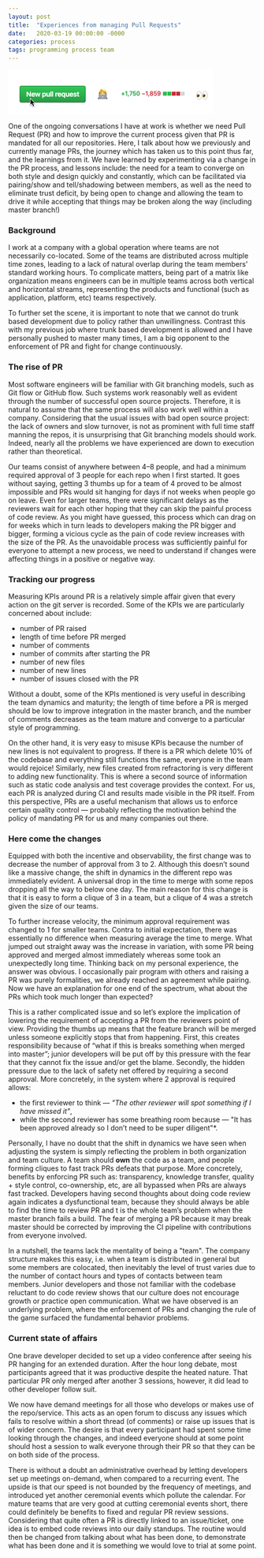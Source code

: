 ```yaml
---
layout: post
title:  "Experiences from managing Pull Requests"
date:   2020-03-19 00:00:00 -0000
categories: process
tags: programming process team
---
```


![new-pull-request](/assets/2020-03-19-new-pull-request.png)

One of the ongoing conversations I have at work is whether we need Pull Request (PR) and how to improve the
current process given that PR is mandated for all our repositories. Here, I talk about how we previously and
currently manage PRs, the journey which has taken us to this point thus far, and the learnings from it. We
have learned by experimenting via a change in the PR process, and lessons include: the need for a team to
converge on both style and design quickly and constantly, which can be facilitated via pairing/show and
tell/shadowing between members, as well as the need to eliminate trust deficit, by being open to change
and allowing the team to drive it while accepting that things may be broken along the way (including master branch!)

### Background

I work at a company with a global operation where teams are not necessarily co-located. Some of the teams
are distributed across multiple time zones, leading to a lack of natural overlap during the team members’
standard working hours. To complicate matters, being part of a matrix like organization means engineers can
be in multiple teams across both vertical and horizontal streams, representing the products and functional
(such as application, platform, etc) teams respectively.

To further set the scene, it is important to note that we cannot do trunk based development due to policy
rather than unwillingness. Contrast this with my previous job where trunk based development is allowed and I
have personally pushed to master many times, I am a big opponent to the enforcement of PR and fight for
change continuously.

### The rise of PR

Most software engineers will be familiar with Git branching models, such as Git flow or GitHub flow. Such
systems work reasonably well as evident through the number of successful open source projects. Therefore,
it is natural to assume that the same process will also work well within a company. Considering that the
usual issues with bad open source project: the lack of owners and slow turnover, is not as prominent with
full time staff manning the repos, it is unsurprising that Git branching models should work. Indeed,
nearly all the problems we have experienced are down to execution rather than theoretical.

Our teams consist of anywhere between 4–8 people, and had a minimum required approval of 3 people for each
repo when I first started. It goes without saying, getting 3 thumbs up for a team of 4 proved to be almost impossible
and PRs would sit hanging for days if not weeks when people go on leave. Even for larger teams,
there were significant delays as the reviewers wait for each other hoping that they can skip the painful
process of code review. As you might have guessed, this process which can drag on for weeks which in turn
leads to developers making the PR bigger and bigger, forming a vicious cycle as the pain of code review
increases with the size of the PR. As the unavoidable process was sufficiently painful for everyone
to attempt a new process, we need to understand if changes were affecting things in a positive or negative way.

### Tracking our progress

Measuring KPIs around PR is a relatively simple affair given that every action on the git server is recorded.
Some of the KPIs we are particularly concerned about include:

- number of PR raised
- length of time before PR merged
- number of comments
- number of commits after starting the PR
- number of new files
- number of new lines
- number of issues closed with the PR

Without a doubt, some of the KPIs mentioned is very useful in describing the team dynamics and maturity;
the length of time before a PR is merged should be low to improve integration in the master branch, and the number
of comments decreases as the team mature and converge to a particular style of programming.

On the other hand, it is very easy to misuse KPIs because the number of new lines is not equivalent to progress.
If there is a PR which delete 10% of the codebase and everything still functions the same, everyone in the team
would rejoice! Similarly, new files created from refractoring is very different to adding new functionality.
This is where a second source of information such as static code analysis and test coverage provides the context.
For us, each PR is analyzed during CI and results made visible in the PR itself. From this perspective,
PRs are a useful mechanism that allows us to enforce certain quality control &mdash; probably reflecting
the motivation behind the policy of mandating PR for us and many companies out there.

### Here come the changes

Equipped with both the incentive and observability, the first change was to decrease the number of
approval from 3 to 2. Although this doesn’t sound like a massive change, the shift in dynamics in the different
repo was immediately evident. A universal drop in the time to merge with some repos dropping all the way to below
one day. The main reason for this change is that it is easy to form a clique of 3 in a team, but
a clique of 4 was a stretch given the size of our teams.

To further increase velocity, the minimum approval requirement was changed to 1 for smaller teams. Contra to
initial expectation, there was essentially no difference when measuring average the time to merge.
What jumped out straight away was the increase in variation, with some PR being approved and merged
almost immediately whereas some took an unexpectedly long time. Thinking back on my personal experience,
the answer was obvious. I occasionally pair program with others and raising a PR was purely formalities, we already
reached an agreement while pairing. Now we have an explanation for one end of the spectrum, what
about the PRs which took much longer than expected?

This is a rather complicated issue and so let’s explore the implication of lowering the requirement of
accepting a PR from the reviewers point of view. Providing the thumbs up means that the feature branch
will be merged unless someone explicitly stops that from happening. First, this creates responsibility
because of “what if this is breaks something when merged into master”; junior developers will be put off by
this pressure with the fear that they cannot fix the issue and/or get the blame. Secondly, the hidden pressure
due to the lack of safety net offered by requiring a second approval. More concretely,
in the system where 2 approval is required allows:

- the first reviewer to think &mdash; *"The other reviewer will spot something if I have missed it"*,
- while the second reviewer has some breathing room because &mdash; "It has been approved already so I don’t need to be super diligent"*.

Personally, I have no doubt that the shift in dynamics we have seen when adjusting the system is simply
reflecting the problem in both organization and team culture. A team should **own** the code as a team,
and people forming cliques to fast track PRs defeats that purpose. More concretely, benefits by enforcing PR
such as: transparency, knowledge transfer, quality + style control, co-ownership, etc, are all bypassed
when PRs are always fast tracked. Developers having second thoughts about doing code review again
indicates a dysfunctional team, because they should always be able to find the time to review PR and 
t is the whole team’s problem when the master branch fails a build. The fear of merging a PR because it may break
master should be corrected by improving the CI pipeline with contributions from everyone involved.

In a nutshell, the teams lack the mentality of being a "team". The company structure makes this easy, i.e. when 
a team is distributed in general but some members are colocated, then inevitably the level of trust varies
due to the number of contact hours and types of contacts between team members. Junior developers and those
not familiar with the codebase reluctant to do code review shows that our culture does not encourage growth
or practice open communication. What we have observed is an underlying problem, where the enforcement of PRs
and changing the rule of the game surfaced the fundamental behavior problems.

### Current state of affairs

One brave developer decided to set up a video conference after seeing his PR hanging for an extended duration.
After the hour long debate, most participants agreed that it was productive despite the heated nature.
That particular PR only merged after another 3 sessions, however, it did lead to other developer follow suit.

We now have demand meetings for all those who develops or makes use of the repo/service. This acts as an
open forum to discuss any issues which fails to resolve within a short thread (of comments) or
raise up issues that is of wider concern. The desire is that every participant had spent some time
looking through the changes, and indeed everyone should at some point should host a session to
walk everyone through their PR so that they can be on both side of the process.

There is without a doubt an administrative overhead by letting developers set up meetings on-demand,
when compared to a recurring event. The upside is that our speed is not bounded by the frequency of meetings,
and introduced yet another ceremonial events which pollute the calendar. For mature teams that are
very good at cutting ceremonial events short, there could definitely be benefits to fixed and regular
PR review sessions. Considering that quite often a PR is directly linked to an issue/ticket, one idea
is to embed code reviews into our daily standups. The routine would then be changed from talking about
what has been done, to demonstrate what has been done and it is something we would love to trial at some point.
